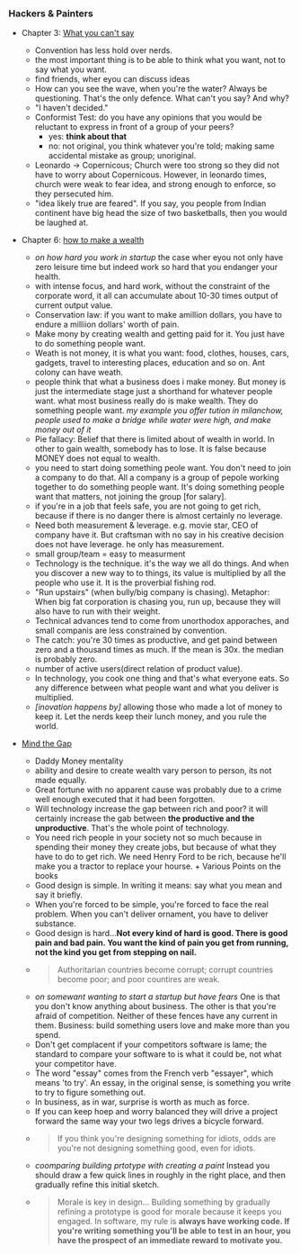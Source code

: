 ### Hackers & Painters ###

+ Chapter 3: [What you can't say](http://www.paulgraham.com/say.html)
  + Convention has less hold over nerds.
  + the most important thing is to be able to think what you want, not to say what you want.
  + find friends, wher eyou can discuss ideas
  + How can you see the wave, when you're the water? Always be questioning. That's the only defence. What can't you say? And why?
  + "I haven't decided."
  + Conformist Test: do you have any opinions that you would be reluctant to express in front of a group of your peers?
    + yes: **think about that**
    + no: not original, you think whatever you're told; making same accidental mistake as group; unoriginal.
  + Leonardo -> Copernicous; Church were too strong so they did not have to worry about Copernicous. However, in leonardo times, church were weak to fear idea, and strong enough to enforce, so they persecuted him.
  + "idea likely true are feared". If you say, you people from Indian continent have big head the size of two basketballs, then you would be laughed at.

+ Chapter 6: [how to make a wealth](http://www.paulgraham.com/wealth.html)

  + _on how hard you work in startup_ the case wher eyou not only have zero leisure time but indeed work so hard that you endanger your health.
  + with intense focus, and hard work, without the constraint of the corporate word, it all can accumulate about 10-30 times output of current output value.
  + Conservation law: if you want to make amillion dollars, you have to endure a milliion dollars' worth of pain.
  + Make mony by creating wealth and getting paid for it. You just have to do something people want.
  + Weath is not money, it is what you want: food, clothes, houses, cars, gadgets, travel to interesting places, education and so on. Ant colony can have weath.
  + people think that what a business does i make money. But money is just the intermediate stage just a shorthand for whatever people want. what most business really do is make wealth. They do something people want. _my example_ _you offer tution_ _in milanchow, people used to make a bridge while water were high, and make money out of it_
  + Pie fallacy: Belief that there is limited about of wealth in world. In other to gain wealth, somebody has to lose. It is false because MONEY does not equal to wealth.
  + you need to start doing something peole want. You don't need to join a company to do that. All a company is a group of pepole working together to do something people want. It's doing something people want that matters, not joining the group [for salary].
  + if you're in a job that feels safe, you are not going to get rich, because if there is no danger there is almost certainly no leverage. 
  + Need both measurement & leverage. e.g. movie star, CEO of company have it. But craftsman with no say in his creative decision does not have leverage. he only has measurement.
  + small group/team = easy to measurment
  + Technology is the technique. it's the way we all do things. And when you discover a new way to to things, its value is multiplied by all the people who use it. It is the proverbial fishing rod.
  + "Run upstairs" (when bully/big company is chasing). Metaphor: When big fat corporation is chasing you, run up, because they will also have to run with their weight.
  + Technical advances tend to come from unorthodox apporaches, and small companis are less constrained by convention.
  + The catch: you're 30 times as productive, and get paind between zero and a thousand times as much. If the mean is 30x. the median is probably zero.
  + number of active users(direct relation of product value).
  + In technology, you cook one thing and that's what everyone eats. So any difference between what people want and what you deliver is multiplied.
  + _[inovation happens by]_ allowing those who made a lot of money to keep it. Let the nerds keep their lunch money, and you rule the world.

+ [Mind the Gap](http://www.paulgraham.com/gap.html)

  + Daddy Money mentality
  + ability and desire to create wealth vary person to person, its not made equally.
  + Great fortune with no apparent cause was probably due to a crime well enough executed that it had been forgotten.
  + Will technology increase the gap between rich and poor? it will certainly increase the gab between **the productive and the unproductive**. That's the whole point of technology.
  + You need rich people in your society not so much because in spending their money they create jobs, but because of what they have to do to get rich. We need Henry Ford to be rich, because he'll make you a tractor to replace your hourse.  + Various Points on the books
  + Good design is simple. In writing it means: say what you mean and say it briefly.
  + When you're forced to be simple, you're forced to face the real problem. When you can't deliver ornament, you have to deliver substance.
  + Good design is hard...**Not every kind of hard is good. There is good pain and bad pain. You want the kind of pain you get from running, not the kind you get from stepping on nail.**
  + > Authoritarian countries become corrupt; corrupt countries become poor; and poor countires are weak.
  + _on somewant wanting to start a startup but have fears_ One is that you don't know anything about business. The other is that you're afraid of competition. Neither of these fences have any current in them. Business: build something users love and make more than you spend.
  + Don't get complacent if your competitors software is lame; the standard to compare your software to is what it could be, not what your competitor have.
  + The word "essay" comes from the French verb "essayer", which means 'to try'. An essay, in the original sense, is something you write to try to figure something out.
  + In business, as in war, surprise is worth as much as force.
  + If you can keep hoep and worry balanced they will drive a project forward the same way your two legs drives a bicycle forward.
  + > If you think you're designing something for idiots, odds are you're not designing something good, even for idiots.
  + _coomparing building prtotype with creating a paint_ Instead you should draw a few quick lines in roughly in the right place, and then gradually refine this initial sketch.
  + > Morale is key in design... Building something by gradually refining a prototype is good for morale because it keeps you engaged. In software, my rule is **always have working code. If you're writing something you'll be able to test in an hour, you have the prospect of an immediate reward to motivate you.**